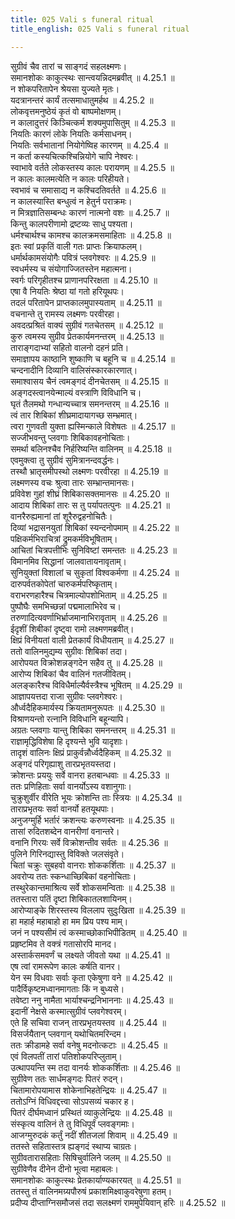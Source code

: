 ```yaml
---
title: 025 Vali s funeral ritual
title_english: 025 Vali s funeral ritual

---
```

<div class="audioEmbed"  caption="श्रीराम-हरिसीताराममूर्ति-घनपाठिभ्यां वचनम्" src="https://archive.org/download/Ramayana-recitation-Sriram-harisItArAmamUrti-Ghanapaati-v2/Kanda_4/Kanda_4_KSK-025-Rama_Santvanam.mp3"></div>

  
सुग्रीवं चैव तारां च साङ्गदं सहलक्ष्मणः।  
समानशोकः काकुत्स्थः सान्त्वयन्निदमब्रवीत् ॥ 4.25.1 ॥   
न शोकपरितापेन श्रेयसा युज्यते मृतः।  
यदत्रानन्तरं कार्यं तत्समाधातुमर्हथ ॥ 4.25.2 ॥   
लोकवृत्तमनुष्ठेयं कृतं वो बाष्पमोक्षणम्।  
न कालादुत्तरं किञ्चित्कर्म शक्यमुपासितुम् ॥ 4.25.3 ॥   
नियतिः कारणं लोके नियतिः कर्मसाधनम्।  
नियतिः सर्वभातानां नियोगेष्विह कारणम् ॥ 4.25.4 ॥   
न कर्ता कस्यचित्कश्चिन्नियोगे चापि नेश्वरः।  
स्वाभावे वर्तते लोकस्तस्य कालः परायणम् ॥ 4.25.5 ॥   
न कालः कालमत्येति न कालः परिहीयते।  
स्वभावं च समासाद्य न कश्चिदतिवर्तते ॥ 4.25.6 ॥   
न कालस्यास्ति बन्धुत्वं न हेतुर्न पराक्रमः।  
न मित्रज्ञातिसम्बन्धः कारणं नात्मनो वशः ॥ 4.25.7 ॥   
किन्तु कालपरीणामो द्रष्टव्यः साधु पश्यता।  
धर्मश्चार्थश्च कामश्च कालक्रमसमाहिताः ॥ 4.25.8 ॥   
इतः स्वां प्रकृतिं वाली गतः प्राप्तः क्रियाफलम्।  
धर्मार्थकामसंयोगैः पवित्रं प्लवगेश्वरः ॥ 4.25.9 ॥   
स्वधर्मस्य च संयोगाज्जितस्तेन महात्मना।  
स्वर्गः परिगृहीतश्च प्राणानपरिरक्षता ॥ 4.25.10 ॥   
एषा वै नियतिः श्रेष्ठा यां गतो हरियूथपः।  
तदलं परितापेन प्राप्तकालमुपास्यताम् ॥ 4.25.11 ॥   
वचनान्ते तु रामस्य लक्ष्मणः परवीरहा।  
अवदत्प्रश्रितं वाक्यं सुग्रीवं गतचेतसम् ॥ 4.25.12 ॥   
कुरु त्वमस्य सुग्रीव प्रेतकार्यमनन्तरम् ॥ 4.25.13 ॥   
ताराङ्गदाभ्यां सहितो वालनो दहनं प्रति।  
समाज्ञापय काष्ठानि शुष्काणि च बहूनि च ॥ 4.25.14 ॥   
चन्दनादीनि दिव्यानि वालिसंस्कारकारणात्।  
समाश्वासय चैनं त्वमङ्गदं दीनचेतसम् ॥ 4.25.15 ॥   
अङ्गदस्त्वानयेन्माल्यं वस्त्राणि विविधानि च।  
घृतं तैलमथो गन्धान्यच्चात्र समनन्तरम् ॥ 4.25.16 ॥   
त्वं तार शिबिकां शीघ्रमादायागच्छ सम्भ्रमात्।  
त्वरा गुणवती युक्ता ह्यस्मिन्काले विशेषतः ॥ 4.25.17 ॥   
सज्जीभवन्तु प्लवगाः शिबिकावहनोचिताः।  
समर्था बलिनश्चैव निर्हरिष्यन्ति वालिनम् ॥ 4.25.18 ॥   
एवमुक्त्वा तु सुग्रीवं सुमित्रानन्दवर्द्धनः।  
तस्थौ भ्रातृसमीपस्थो लक्ष्मणः परवीरहा ॥ 4.25.19 ॥   
लक्ष्मणस्य वचः श्रुत्वा तारः सम्भ्रान्तमानसः।  
प्रविवेश गुहां शीघ्रं शिबिकासक्तमानसः ॥ 4.25.20 ॥   
आदाय शिबिकां तारः स तु पर्यापतत्पुनः ॥ 4.25.21 ॥   
वानरैरुह्यमानां तां शूरैरुद्वहनोचितैः।  
दिव्यां भद्रासनयुतां शिबिकां स्यन्दनोपमाम् ॥ 4.25.22 ॥   
पक्षिकर्मभिराचित्रां द्रुमकर्मविभूषिताम्।  
आचितां चित्रपत्तीभिः सुनिविष्टां समन्ततः ॥ 4.25.23 ॥   
विमानमिव सिद्धानां जालवातायनावृताम्।  
सुनियुक्तां विशालां च सुकृतां विश्वकर्मणा ॥ 4.25.24 ॥   
दारुपर्वतकोपेतां चारुकर्मपरिष्कृताम्।  
वराभरणहारैश्च चित्रमाल्योपशोभिताम् ॥ 4.25.25 ॥   
पुष्पौघैः समभिच्छन्नां पद्ममालाभिरेव च।  
तरुणादित्यवर्णाभिर्भ्राजमानाभिरावृताम् ॥ 4.25.26 ॥   
ईदृशीं शिबीकां दृष्ट्वा रामो लक्ष्मणमब्रवीत्।  
क्षिप्रं विनीयतां वाली प्रेतकार्यं विधीयताम् ॥ 4.25.27 ॥   
ततो वालिनमुद्यम्य सुग्रीवः शिबिकां तदा।  
आरोपयत विक्रोशन्नङ्गदेन सहैव तु ॥ 4.25.28 ॥   
आरोप्य शिबिकां चैव वालिनं गतजीवितम्।  
अलङ्कारैश्च विविधैर्माल्यैर्वस्त्रैश्च भूषितम् ॥ 4.25.29 ॥   
आज्ञापयत्तदा राजा सुग्रीवः प्लवगेश्वरः।  
और्ध्वदैहिकमार्यस्य क्रियतामनुरूपतः ॥ 4.25.30 ॥   
विश्राणयन्तो रत्नानि विविधानि बहून्यापि।  
अग्रतः प्लवगाः यान्तु शिबिका समनन्तरम् ॥ 4.25.31 ॥   
राज्ञामृद्धिविशेषा हि दृश्यन्ते भुवि यादृशाः।  
तादृशं वालिनः क्षिप्रं प्राकुर्वन्नौर्ध्वदैहिकम् ॥ 4.25.32 ॥   
अङ्गदं परिगृह्याशु तारप्रभृतयस्तदा।  
क्रोशन्तः प्रययुः सर्वे वानरा हतबान्धवाः ॥ 4.25.33 ॥   
ततः प्रणिहिताः सर्वा वानर्योऽस्य वशानुगाः।  
चुक्रुशुर्वीर वीरेति भूयः क्रोशन्ति ताः स्त्रियः ॥ 4.25.34 ॥   
ताराप्रभृतयः सर्वा वानर्यो हतयूथपाः।  
अनुजग्मुर्हि भर्तारं क्रशन्त्यः करुणस्वनाः ॥ 4.25.35 ॥   
तासां रुदितशब्देन वानरीणां वनान्तरे।  
वनानि गिरयः सर्वे विक्रोशन्तीव सर्वतः ॥ 4.25.36 ॥   
पुलिने गिरिनद्यास्तु विविक्ते जलसंवृते।  
चितां चक्रुः सुबहवो वानराः शोककर्शिताः ॥ 4.25.37 ॥   
अवरोप्य ततः स्कन्धाच्छिबिकां वहनोचिताः।  
तस्थुरेकान्तमाश्रित्य सर्वे शोकसमन्विताः ॥ 4.25.38 ॥   
ततस्तारा पतिं दृष्टा शिबिकातलशायिनम्।  
आरोप्याङ्के शिरस्तस्य विललाप सुदुःखिता ॥ 4.25.39 ॥   
हा महार्ह महाबाहो हा मम प्रिय पश्य माम्।  
जनं न पश्यसीमं त्वं कस्माच्छोकाभिपीडितम् ॥ 4.25.40 ॥   
प्रहृष्टमिव ते वक्त्रं गतासोरपि मानद।  
अस्तार्कसमवर्णं च लक्ष्यते जीवतो यथा ॥ 4.25.41 ॥   
एष त्वां रामरूपेण कालः कर्षति वानर।  
येन स्म विधवाः सर्वाः कृता एकेषुणा वने ॥ 4.25.42 ॥   
पादैर्विकृष्टमध्वानमागताः किं न बुध्यसे।  
तवेष्टा ननु नामैता भार्याश्चन्द्रनिभाननाः ॥ 4.25.43 ॥   
इदानीं नेक्षसे कस्मात्सुग्रीवं प्लवगेश्वरम्।  
एते हि सचिवा राजन् तारप्रभृतयस्तव ॥ 4.25.44 ॥   
विसर्जयैतान् प्लवगान् यथोचितमरिन्दम।  
ततः क्रीडामहे सर्वा वनेषु मदनोत्कटाः ॥ 4.25.45 ॥   
एवं विलपतीं तारां पतिशोकपरिप्लुताम्।  
उत्थापयन्ति स्म तदा वानर्यः शोककर्शिताः ॥ 4.25.46 ॥   
सुग्रीवेण ततः सार्धमङ्गदः पितरं रुदन्।  
चितामारोपयामास शोकेनाभिहतेन्द्रियः ॥ 4.25.47 ॥   
ततोऽग्निं विधिवद्दत्त्वा सोऽपसव्यं चकार ह।  
पितरं दीर्घमध्वानं प्रस्थितं व्याकुलेन्द्रियः ॥ 4.25.48 ॥   
संस्कृत्य वालिनं ते तु विधिपूर्वं प्लवङ्गमाः।  
आजग्मुरुदकं कर्तुं नदीं शीतजलां शिवाम् ॥ 4.25.49 ॥   
ततस्ते सहितास्तत्र ह्यङ्गदं स्थाप्य चाग्रतः।  
सुग्रीवतारासहिताः सिषिचुर्वालिने जलम् ॥ 4.25.50 ॥   
सुग्रीवेणैव दीनेन दीनो भूत्वा महाबलः।  
समानशोकः काकुत्स्थः प्रेतकार्याण्यकारयत् ॥ 4.25.51 ॥   
ततस्तु तं वालिनमग्र्यपौरुषं प्रकाशमिक्ष्वाकुवरेषुणा हतम्।  
प्रदीप्य दीप्ताग्निसमौजसं तदा सलक्ष्मणं राममुपेयिवान् हरिः ॥ 4.25.52 ॥   